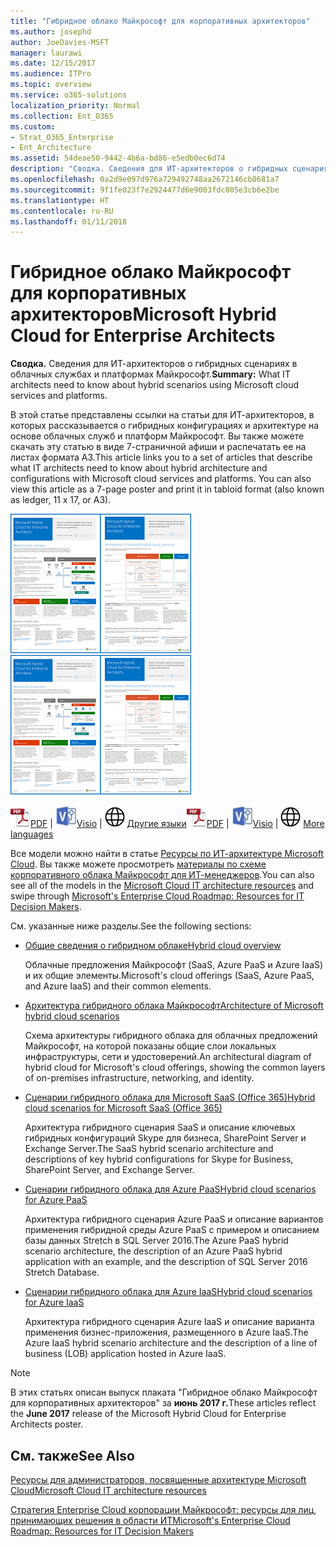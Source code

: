```yaml
---
title: "Гибридное облако Майкрософт для корпоративных архитекторов"
ms.author: josephd
author: JoeDavies-MSFT
manager: laurawi
ms.date: 12/15/2017
ms.audience: ITPro
ms.topic: overview
ms.service: o365-solutions
localization_priority: Normal
ms.collection: Ent_O365
ms.custom:
- Strat_O365_Enterprise
- Ent_Architecture
ms.assetid: 54deae50-9442-4b6a-bd86-e5edb0ec6d74
description: "Сводка. Сведения для ИТ-архитекторов о гибридных сценариях в облачных службах и платформах Майкрософт."
ms.openlocfilehash: 0a2d9e097d976a729492748aa2672146cb8681a7
ms.sourcegitcommit: 9f1fe023f7e2924477d6e9003fdc805e3cb6e2be
ms.translationtype: HT
ms.contentlocale: ru-RU
ms.lasthandoff: 01/11/2018
---
```

# <a name="microsoft-hybrid-cloud-for-enterprise-architects"></a><span data-ttu-id="38c9c-103">Гибридное облако Майкрософт для корпоративных архитекторов</span><span class="sxs-lookup"><span data-stu-id="38c9c-103">Microsoft Hybrid Cloud for Enterprise Architects</span></span>

 <span data-ttu-id="38c9c-104">**Сводка.** Сведения для ИТ-архитекторов о гибридных сценариях в облачных службах и платформах Майкрософт.</span><span class="sxs-lookup"><span data-stu-id="38c9c-104">**Summary:** What IT architects need to know about hybrid scenarios using Microsoft cloud services and platforms.</span></span>
  
<span data-ttu-id="38c9c-p101">В этой статье представлены ссылки на статьи для ИТ-архитекторов, в которых рассказывается о гибридных конфигурациях и архитектуре на основе облачных служб и платформ Майкрософт. Вы также можете скачать эту статью в виде 7-страничной афиши и распечатать ее на листах формата A3.</span><span class="sxs-lookup"><span data-stu-id="38c9c-p101">This article links you to a set of articles that describe what IT architects need to know about hybrid architecture and configurations with Microsoft cloud services and platforms. You can also view this article as a 7-page poster and print it in tabloid format (also known as ledger, 11 x 17, or A3).</span></span>
  
<span data-ttu-id="38c9c-107">[![Эскиз: модель гибридного облака Майкрософт](images/Hybrid_Poster/Hybrid_Cloud_Thumbnail.png)](https://www.microsoft.com/download/details.aspx?id=54424
)</span><span class="sxs-lookup"><span data-stu-id="38c9c-107">[![Thumb image for the Microsoft hybrid cloud model](images/Hybrid_Poster/Hybrid_Cloud_Thumbnail.png)](https://www.microsoft.com/download/details.aspx?id=54424
)</span></span>
  
<span data-ttu-id="38c9c-108">![PDF-файл](images/Common_Images/PDFIcon.png)[PDF](https://go.microsoft.com/fwlink/p/?linkid=842082) | ![Файл Visio](images/Common_Images/VisioIcon.png)[Visio](https://go.microsoft.com/fwlink/p/?linkid=842083) | ![Страница с версиями на других языках](images/Common_Images/GlobeIcon.png)
[Другие языки](https://www.microsoft.com/download/details.aspx?id=54424)</span><span class="sxs-lookup"><span data-stu-id="38c9c-108">![PDF file](images/Common_Images/PDFIcon.png)[PDF](https://go.microsoft.com/fwlink/p/?linkid=842082) | ![Visio file](images/Common_Images/VisioIcon.png)[Visio](https://go.microsoft.com/fwlink/p/?linkid=842083) | ![See a page with versions in additional languages](images/Common_Images/GlobeIcon.png)
[More languages](https://www.microsoft.com/download/details.aspx?id=54424)</span></span>
  
<span data-ttu-id="38c9c-109">Все модели можно найти в статье [Ресурсы по ИТ-архитектуре Microsoft Cloud](microsoft-cloud-it-architecture-resources.md). Вы также можете просмотреть [материалы по схеме корпоративного облака Майкрософт для ИТ-менеджеров]((https://aka.ms/cloudarchitecture)).</span><span class="sxs-lookup"><span data-stu-id="38c9c-109">You can also see all of the models in the [Microsoft Cloud IT architecture resources](microsoft-cloud-it-architecture-resources.md) and swipe through [Microsoft's Enterprise Cloud Roadmap: Resources for IT Decision Makers]((https://aka.ms/cloudarchitecture)).</span></span>
  
<span data-ttu-id="38c9c-110">См. указанные ниже разделы.</span><span class="sxs-lookup"><span data-stu-id="38c9c-110">See the following sections:</span></span>
  
- [<span data-ttu-id="38c9c-111">Общие сведения о гибридном облаке</span><span class="sxs-lookup"><span data-stu-id="38c9c-111">Hybrid cloud overview</span></span>](hybrid-cloud-overview.md)
    
    <span data-ttu-id="38c9c-112">Облачные предложения Майкрософт (SaaS, Azure PaaS и Azure IaaS) и их общие элементы.</span><span class="sxs-lookup"><span data-stu-id="38c9c-112">Microsoft's cloud offerings (SaaS, Azure PaaS, and Azure IaaS) and their common elements.</span></span>
    
- [<span data-ttu-id="38c9c-113">Архитектура гибридного облака Майкрософт</span><span class="sxs-lookup"><span data-stu-id="38c9c-113">Architecture of Microsoft hybrid cloud scenarios</span></span>](architecture-of-microsoft-hybrid-cloud-scenarios.md)
    
    <span data-ttu-id="38c9c-114">Схема архитектуры гибридного облака для облачных предложений Майкрософт, на которой показаны общие слои локальных инфраструктуры, сети и удостоверений.</span><span class="sxs-lookup"><span data-stu-id="38c9c-114">An architectural diagram of hybrid cloud for Microsoft's cloud offerings, showing the common layers of on-premises infrastructure, networking, and identity.</span></span>
    
- [<span data-ttu-id="38c9c-115">Сценарии гибридного облака для Microsoft SaaS (Office 365)</span><span class="sxs-lookup"><span data-stu-id="38c9c-115">Hybrid cloud scenarios for Microsoft SaaS (Office 365)</span></span>](hybrid-cloud-scenarios-for-microsoft-saas-office-365.md)
    
    <span data-ttu-id="38c9c-116">Архитектура гибридного сценария SaaS и описание ключевых гибридных конфигураций Skype для бизнеса, SharePoint Server и Exchange Server.</span><span class="sxs-lookup"><span data-stu-id="38c9c-116">The SaaS hybrid scenario architecture and descriptions of key hybrid configurations for Skype for Business, SharePoint Server, and Exchange Server.</span></span>
    
- [<span data-ttu-id="38c9c-117">Сценарии гибридного облака для Azure PaaS</span><span class="sxs-lookup"><span data-stu-id="38c9c-117">Hybrid cloud scenarios for Azure PaaS</span></span>](hybrid-cloud-scenarios-for-azure-paas.md)
    
    <span data-ttu-id="38c9c-118">Архитектура гибридного сценария Azure PaaS и описание вариантов применения гибридной среды Azure PaaS с примером и описанием базы данных Stretch в SQL Server 2016.</span><span class="sxs-lookup"><span data-stu-id="38c9c-118">The Azure PaaS hybrid scenario architecture, the description of an Azure PaaS hybrid application with an example, and the description of SQL Server 2016 Stretch Database.</span></span>
    
- [<span data-ttu-id="38c9c-119">Сценарии гибридного облака для Azure IaaS</span><span class="sxs-lookup"><span data-stu-id="38c9c-119">Hybrid cloud scenarios for Azure IaaS</span></span>](hybrid-cloud-scenarios-for-azure-iaas.md)
    
    <span data-ttu-id="38c9c-120">Архитектура гибридного сценария Azure IaaS и описание варианта применения бизнес-приложения, размещенного в Azure IaaS.</span><span class="sxs-lookup"><span data-stu-id="38c9c-120">The Azure IaaS hybrid scenario architecture and the description of a line of business (LOB) application hosted in Azure IaaS.</span></span>
    
> [!NOTE]
> <span data-ttu-id="38c9c-121">В этих статьях описан выпуск плаката "Гибридное облако Майкрософт для корпоративных архитекторов" за **июнь 2017 г.**</span><span class="sxs-lookup"><span data-stu-id="38c9c-121">These articles reflect the **June 2017** release of the Microsoft Hybrid Cloud for Enterprise Architects poster.</span></span>
  
## <a name="see-also"></a><span data-ttu-id="38c9c-122">См. также</span><span class="sxs-lookup"><span data-stu-id="38c9c-122">See Also</span></span>

[<span data-ttu-id="38c9c-123">Ресурсы для администраторов, посвященные архитектуре Microsoft Cloud</span><span class="sxs-lookup"><span data-stu-id="38c9c-123">Microsoft Cloud IT architecture resources</span></span>](microsoft-cloud-it-architecture-resources.md)

<span data-ttu-id="38c9c-124">[Стратегия Enterprise Cloud корпорации Майкрософт: ресурсы для лиц, принимающих решения в области ИТ]((https://sway.com/FJ2xsyWtkJc2taRD))</span><span class="sxs-lookup"><span data-stu-id="38c9c-124">[Microsoft's Enterprise Cloud Roadmap: Resources for IT Decision Makers]((https://sway.com/FJ2xsyWtkJc2taRD))</span></span>



